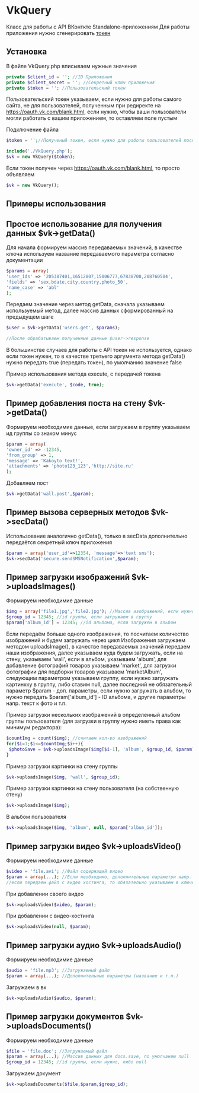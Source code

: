 VkQuery
=============

Класс для работы с API ВКонткте Standalone-приложениям
Для работы приложения нужно сгенерировать [токен](http://vk.com/dev/auth_mobile)

## Установка

В файле VkQuery.php вписываем нужные значения

```php
private $client_id = ''; //ID Приложения
private $client_secret = ''; //Секретный ключ приложения
private $token = ''; //Пользовательский токен
```
Пользовательский токен указываем, если нужно для работы самого сайта, не для пользователей, полученным при редиректе на https://oauth.vk.com/blank.html, если нужно, чтобы ваши пользователи могли работать с вашим приложением, то оставляем поле пустым

Подключение файла

```php
$token = '';//Полученый токен, если нужно для работы пользователей после процедуры авторизации

include('./VkQuery.php');
$vk = new VkQuery($token);
```
Если токен получен через https://oauth.vk.com/blank.html, то просто объявляем 
```php
$vk = new VkQuery();
```

## Примеры использования

## Простое использование для получения данных $vk->getData()

Для начала формируем массив передаваемых значений, в качестве ключа используем название передаваемого параметра согласно документации

```php
$params = array(
'user_ids' => '205387401,16512807,15006777,67838708,208760504',
'fields' => 'sex,bdate,city,country,photo_50',
'name_case' => 'abl'
);
```

Передаем значение через метод getData, сначала указываем используемый метод, далее массив данных сформированный на предыдущем шаге

```php
$user = $vk->getData('users.get', $params);

//После обрабатываем полученные данные $user->response
```

В большинстве случаев для работы с API токен не используется, однако если токен нужен, то в качестве третьего аргумента метода getData() нужно передать true (передать токен), по умолчанию значение false

Пример использования метода execute, с передачей токена

```php
$vk->getData('execute', $code, true);
```

## Пример добавления поста на стену $vk->getData()

Формируем необходимие данные, если загружаем в группу указываем ид группы со знаком минус

```php
$param = array(
'owner_id' => -12345,
'from_group' => 1,
'message' => 'Kakoyto text!',
'attachments' => 'photo123_123','http://site.ru'
);
```

Добавляем пост

```php
$vk->getData('wall.post',$param);
```

## Пример вызова серверных методов $vk->secData()

Использование аналогично getData(), только в secData дополнительно передаётся секретный ключ приложения

```php
$param = array('user_id'=>12354, 'message'=>'text sms');
$vk->secData('secure.sendSMSNotification',$param);
```

## Пример загрузки изображений $vk->uploadsImages()

Формируем необходимие данные

```php
$img = array('file1.jpg','file2.jpg'); //Массив изображений, если нужно загрузить белее одной картинки
$group_id = 12345; //id группы, если загружаем в группу
$param['album_id'] = 12345; //id альбома, если загружем в альбом
```

Если передаём больше одного изображения, то посчитаем количество изображений и будем загружать через цикл
Изображения загружаем методом uploadsImage(), в качестве передаваемых значений передаем наши изображения, далее указываем куда будем загружать, если на стену, указываем 'wall', если в альбом, указываем 'album', для добавление фотографий товаров указываем 'market', для загрузки фотографии для подборки товаров указываем 'marketAlbum', следующим параметром указываем группу, если нужно загружать картинкку в группу, либо ставим null, далее последний не обязательный параметр $param - доп. параметры, если нужно загружать в альбом, то нужно передать $param['album_id'] - ID альбома, и другие параметры напр. текст к фото и т.п.

Пример загрузки нескольких изображений в определенный альбом группы пользователя (для загрузки в группу нужно иметь права как минимум редактора):

```php
$countImg = count($img); //считаем кол-во изображений
for($i=1;$i<=$countImg;$i++){
 $photoSave = $vk->uploadsImage($img[$i-1], 'album', $group_id, $param);
}
```

Пример загрузки картинки на стену группы

```php
$vk->uploadsImage($img, 'wall', $group_id);
```

Пример загрузки картинки на стену пользователя (на собственную стену)

```php
$vk->uploadsImage($img);
```

В альбом пользователя

```php
$vk->uploadsImage($img, 'album', null, $param['album_id']);
```

## Пример загрузки видео $vk->uploadsVideo()

Формируем необходимие данные

```php
$video = 'file.avi'; //Файл содержащий видео
$param = array(...); //Если необходимо, дополнительные параметри напр. заголовок, описание и т.п., 
//если передаем файл с видео хостинга, то обязательно указываем в ключе 'link'=>'ссылка_на_ролик'
```

При добавлении своего видео

```php
$vk->uploadsVideo($video, $param);
```

При добавлении с видео-хостинга

```php
$vk->uploadsVideo(null, $param);
```

## Пример загрузки аудио $vk->uploadsAudio()

Формируем необходимие данные

```php
$audio = 'file.mp3'; //Загружаемый файл
$param = array(...); //Дополнительные параметры (название и т.п.)
```

Загружаем в вк

```php
$vk->uploadsAudio($audio, $param);
```

## Пример загрузки документов $vk->uploadsDocuments()

Формируем необходимие данные

```php
$file = 'file.doc'; //Загружаемый файл
$param = array(...); //Массив данных для docs.save, по умолчанию null
$group_id = 12345; //id группы, если нужно, либо null
```

Загружаем документ

```php
$vk->uploadsDocuments($file,$param,$group_id);
```
